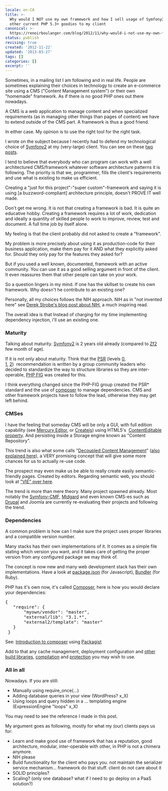 ```yaml
---
locale: en-CA
title: >-
  Why would I NOT use my own framework and how I sell usage of Symfony2 and
  other current PHP 5.3+ goodies to my client
canonical: >-
  https://renoirboulanger.com/blog/2012/11/why-would-i-not-use-my-own-framework-and-how-i-sell-usage-of-symfony2-and-other-current-php-5-3-goodies-to-my-client/
status: publish
revising: true
created: '2012-11-22'
updated: '2013-03-27'
tags: []
categories: []
excerpt: ''
---
```


Sometimes, in a mailing list I am following and in real life. People are sometimes explaining their choices in technology to create an e-commerce site using a CMS ("Content Management system") or their own "homemade" framework. As if there is no good PHP ones out there nowadays.

A CMS is a web application to manage content and when specialized requirements (as in managing other things than pages of content) we have to extend outside of the CMS part. A framework is thus a good friend.

In either case. My opinion is to use the right tool for the right task.

I wrote on the subject because I recently had to defend my technological choice of <a href="http://symfony.com/">Symfony2</a> at my (very-large) client. You can see on these <a title="My answer to people asking whether they should or not use a framework" href="/blog/2012/08/my-answer-to-people-asking-whether-they-should-or-not-use-a-framework-on-their-programming-language/">two</a> <a title="Choosing a framework, how I personally define what is hot about them, an evaluation process (part 1)" href="/blog/2012/07/choosing-a-framework-how-i-personally-define-what-is-hot-about-them-an-evaluation-process">posts</a>.

I tend to believe that everybody who can program can work with a well architectured CMS/framework whatever software architecture patterns it is following. The priority is that we, programmer, fills the client's requirements and use what is existing to make us efficient.

Creating a "just for this project"-"super custom"-framework and saying it is using [a buzzword-compliant] architecture principle, doesn't PROVE IT well made.

Don't get me wrong. It is not that creating a framework is bad. It is quite an educative hobby. Creating a framework requires a lot of work, dedication and ideally a quantity of skilled people to work to improve, review, test and document. A full time job by itself alone.

My feeling is that the client probably did not asked to create a "framework".

My problem is more precisely about using it as production-code for their business application, make them pay for it AND what they explicitly asked for. Should they only pay for the features they asked for?

But if you used a well known, documented, framework with an active community. You can use it as a good selling argument in front of the client. It even reassures them that other people can take on your work.

So a question lingers in my mind. If one has the skillset to create his own framework. Why doesn't he contribute to an existing one?

Personally, all my choices follows the NIH approach. NIH as in "not invented here" see <a href="http://iamproblematic.com/2012/03/07/getting-over-the-not-invented-here-mentality">Derek Strobe's blog post about NIH</a>, a much inspiring read.

The overall idea is that Instead of charging for my time implementing dependency injection, i'll use an existing one.
<h3>Maturity</h3>
Talking about maturity. <a href="https://github.com/symfony/symfony/commit/c3ebdbf9cceddb82cd2089aaef8c7b992e536363">Symfony2</a> is 2 years old already (compared to <a href="https://github.com/zendframework/zf2/commits/release-2.0.0beta5">Zf2</a> few month of age).

If it is not only about maturity. Think that the <a href="https://github.com/php-fig/fig-standards/blob/master/accepted/PSR-0.md">PSR</a> (levels <a href="https://github.com/php-fig/fig-standards/blob/master/accepted/PSR-0.md">0</a>, <a href="https://github.com/php-fig/fig-standards/blob/master/accepted/PSR-1-basic-coding-standard.md">1</a>, <a href="https://github.com/php-fig/fig-standards/blob/master/accepted/PSR-2-coding-style-guide.md">2</a>)  recommendation is written by a group community leaders who decided to standardize the way to structure libraries so they are inter-operable, <a href="http://www.php-fig.org/">PHP FIG</a> was created for this.

I think everything changed since the PHP-FIG group created the PSR* standard and the use of <a href="http://getcomposer.org/doc/01-basic-usage.md">composer</a> to manage dependencies. CMS and other framework projects have to follow the lead, otherwise they may get left behind.
<h3>CMSes</h3>
I have the feeling that someday CMS will be only a GUI, with full edition capability (see <a href="http://jejacks0n.github.com/mercury/">Mercury Editor</a>, or <a href="http://createjs.org/">Createjs</a>) using HTML5's  <a href="http://html5doctor.com/the-contenteditable-attribute/">ContentEditable property</a>. And persisting inside a Storage engine known as "Content Repository".

This trend is also what some calls "<a href="http://bergie.iki.fi/blog/decoupling_content_management/">Decoupled Content Management</a>" (<a href="http://bergie.iki.fi/blog/phpcr/">also explained here</a>), a VERY promising concept that will give some more chances for us to actually re-use code.

The prospect may even make us be able to really create easily semantic-friendly pages. Created by editors. Regarding semantic web, you should look at <a href="http://viejs.org/">"VIE" over here</a>.

The trend is more than mere theory. Many project spawned already. Most notably the <a href="http://cmf.symfony.com/">Symfony-CMF</a>, <a href="http://midgard-project.org/">Midgard</a> and even known CMS-es such as <a href="http://symfony.com/blog/symfony2-meets-drupal-8">Drupal</a> and Joomla are currently re-evaluating their projects and following the trend.
<h3>Dependencies</h3>
A common problem is how can I make sure the project uses proper libraries and a compatible version number.

Many stacks has their own implementations of it. It comes as a simple file stating which version you want, and it takes care of getting the proper version from any configured package we may think of.

The concept is now new and many web development stack has their own implementations. Have a look at <a href="https://npmjs.org/doc/json.html">package.json</a> (for Javascript), <a href="http://gembundler.com/">Bundler</a> (for Ruby).

PHP has it's own now, it's called <a href="http://getcomposer.org/">Composer</a>, here is how you would declare your dependencies:
<pre lang="php">{
   "require": {
       "myown/vendor": "master",
       "external/lib": "3.1.*",
       "external2/template": "master"
   }
 }</pre>
See: <a href="http://getcomposer.org/doc/00-intro.md">Introduction to composer</a> using <a href="http://packagist.org/">Packagist</a>

Add to that any cache management, deployment configuration and <a href="http://developer.yahoo.com/yui/compressor/">other</a> <a href="https://github.com/h5bp/ant-build-script">build libraries</a>, <a href="http://lesscss.org/">compilation</a> and <a href="https://github.com/mishoo/UglifyJS/">protection</a> you may wish to use.
<h3>All in all</h3>
Nowadays. If you are still:
<ul>
	<li>Manually using require_once(...)</li>
	<li>Adding database queries in your view (WordPress? x_X)</li>
	<li>Using loops and query hidden in a ... templating engine (ExpressionEngine "loops" x_X)</li>
</ul>
You may need to see the reference I made in this post.

My argument goes as following, mostly for what my (our) clients pays us for:
<ul>
	<li>Learn and make good use of framework that has a reputation, good architecture, modular, inter-operable with other, in PHP is not a chimera anymore.</li>
	<li>NIH please</li>
	<li>Build functionality for the client who pays you. not maintain the serializer service mechanism... framework do that stuff. client do not care about it</li>
	<li>SOLID principles?</li>
	<li>Scaling? (only one database? what if I need to go deploy on a PaaS solution?)</li>
</ul>